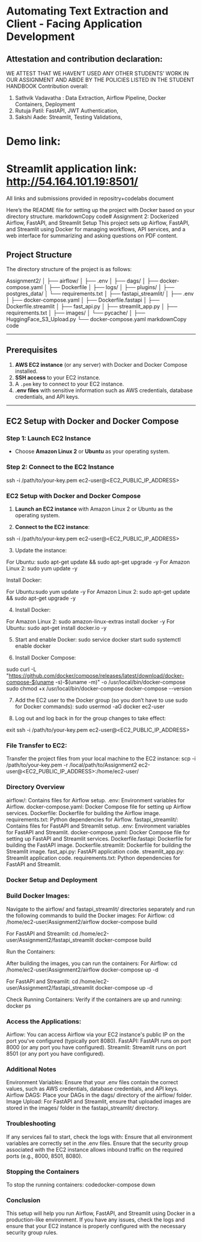 # Automating Text Extraction and Client - Facing Application Development

## Attestation and contribution declaration:
WE ATTEST THAT WE HAVEN’T USED ANY OTHER STUDENTS’ WORK IN OUR
ASSIGNMENT AND ABIDE BY THE POLICIES LISTED IN THE STUDENT HANDBOOK
Contribution overall:
1. Sathvik Vadavatha : Data Extraction, Airflow Pipeline, Docker Containers, Deployment
2. Rutuja Patil: FastAPI, JWT Authentication, 
3. Sakshi Aade: Streamlit, Testing Validations, 

# Demo link:
# Streamlit application link: http://54.164.101.19:8501/

All links and submissions provided in repositry+codelabs document

Here’s the README file for setting up the project with Docker based on your directory structure.
markdownCopy code# Assignment 2: Dockerized Airflow, FastAPI, and Streamlit Setup
This project sets up Airflow, FastAPI, and Streamlit using Docker for managing workflows, API services, and a web interface for summarizing and asking questions on PDF content. 
## Project Structure
The directory structure of the project is as follows:
 
Assignment2/ │ ├── airflow/ │ ├── .env │ ├── dags/ │ ├── docker-compose.yaml │ ├── Dockerfile │ ├── logs/ │ ├── plugins/ │ ├── postgres_data/ │ └── requirements.txt │ ├── fastapi_streamlit/ │ ├── .env │ ├── docker-compose.yaml │ ├── Dockerfile.fastapi │ ├── Dockerfile.streamlit │ ├── fast_api.py │ ├── streamlit_app.py │ ├── requirements.txt │ ├── images/ │ └── pycache/ │ ├── HuggingFace_S3_Upload.py └── docker-compose.yaml
markdownCopy code

---

## Prerequisites
1. **AWS EC2 instance** (or any server) with Docker and Docker Compose installed.
2. **SSH access** to your EC2 instance.
3. A `.pem` key to connect to your EC2 instance.
4. **.env files** with sensitive information such as AWS credentials, database credentials, and API keys.

---

## EC2 Setup with Docker and Docker Compose

### Step 1: Launch EC2 Instance
- Choose **Amazon Linux 2** or **Ubuntu** as your operating system.

### Step 2: Connect to the EC2 Instance

ssh -i /path/to/your-key.pem ec2-user@<EC2_PUBLIC_IP_ADDRESS>
### EC2 Setup with Docker and Docker Compose

1. **Launch an EC2 instance** with Amazon Linux 2 or Ubuntu as the operating system.
 
 2. **Connect to the EC2 instance**:
   
ssh -i /path/to/your-key.pem ec2-user@<EC2_PUBLIC_IP_ADDRESS>
 
3. Update the instance:
 
For Ubuntu: sudo apt-get update && sudo apt-get upgrade -y
For Amazon Linux 2: sudo yum update -y


Install Docker: 

For Ubuntu:sudo yum update -y
For Amazon Linux 2: sudo apt-get update && sudo apt-get upgrade -y

4. Install Docker:
   
For Amazon Linux 2: sudo amazon-linux-extras install docker -y
For Ubuntu:  sudo apt-get install docker.io -y


5. Start and enable Docker: sudo service docker start
sudo systemctl enable docker

6. Install Docker Compose:

sudo curl -L "https://github.com/docker/compose/releases/latest/download/docker-compose-$(uname -s)-$(uname -m)" -o /usr/local/bin/docker-compose
sudo chmod +x /usr/local/bin/docker-compose
docker-compose --version


7. Add the EC2 user to the Docker group (so you don’t have to use sudo for Docker commands):
   sudo usermod -aG docker ec2-user

 
8. Log out and log back in for the group changes to take effect:

exit
ssh -i /path/to/your-key.pem ec2-user@<EC2_PUBLIC_IP_ADDRESS>


### File Transfer to EC2:


Transfer the project files from your local machine to the EC2 instance:
scp -i /path/to/your-key.pem -r /local/path/to/Assignment2 ec2-user@<EC2_PUBLIC_IP_ADDRESS>:/home/ec2-user/


### Directory Overview


airflow/: Contains files for Airflow setup.
.env: Environment variables for Airflow.
docker-compose.yaml: Docker Compose file for setting up Airflow services.
Dockerfile: Dockerfile for building the Airflow image.
requirements.txt: Python dependencies for Airflow.
fastapi_streamlit/: Contains files for FastAPI and Streamlit setup.
.env: Environment variables for FastAPI and Streamlit.
docker-compose.yaml: Docker Compose file for setting up FastAPI and Streamlit services.
Dockerfile.fastapi: Dockerfile for building the FastAPI image.
Dockerfile.streamlit: Dockerfile for building the Streamlit image.
fast_api.py: FastAPI application code.
streamlit_app.py: Streamlit application code.
requirements.txt: Python dependencies for FastAPI and Streamlit.


### Docker Setup and Deployment
### Build Docker Images:

Navigate to the airflow/ and fastapi_streamlit/ directories separately and run the following commands to build the Docker images:
For Airflow:
cd /home/ec2-user/Assignment2/airflow
docker-compose build

 
For FastAPI and Streamlit:
cd /home/ec2-user/Assignment2/fastapi_streamlit
docker-compose build


Run the Containers:

After building the images, you can run the containers:
For Airflow:
cd /home/ec2-user/Assignment2/airflow
docker-compose up -d

 
For FastAPI and Streamlit:
cd /home/ec2-user/Assignment2/fastapi_streamlit
docker-compose up -d


Check Running Containers:
Verify if the containers are up and running:
docker ps

### Access the Applications:
Airflow: You can access Airflow via your EC2 instance's public IP on the port you've configured (typically port 8080).
FastAPI: FastAPI runs on port 8000 (or any port you have configured).
Streamlit: Streamlit runs on port 8501 (or any port you have configured).


### Additional Notes
Environment Variables: Ensure that your .env files contain the correct values, such as AWS credentials, database credentials, and API keys.
Airflow DAGS: Place your DAGs in the dags/ directory of the airflow/ folder.
Image Upload: For FastAPI and Streamlit, ensure that uploaded images are stored in the images/ folder in the fastapi_streamlit/ directory.


### Troubleshooting
If any services fail to start, check the logs with:
Ensure that all environment variables are correctly set in the .env files.
Ensure that the security group associated with the EC2 instance allows inbound traffic on the required ports (e.g., 8000, 8501, 8080).


### Stopping the Containers
To stop the running containers:
codedocker-compose down


### Conclusion
This setup will help you run Airflow, FastAPI, and Streamlit using Docker in a production-like environment. If you have any issues, check the logs and ensure that your EC2 instance is properly configured with the necessary security group rules.

 
 
